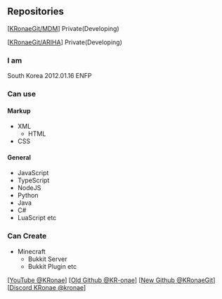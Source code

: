 ## Repositories
\[[KRonaeGit/MDM](https://github.com/KRonaeGit/MDM)\] Private(Developing)

\[[KRonaeGit/ARIHA](https://github.com/KRonaeGit/ARIHA)\] Private(Developing)

### I am
South Korea 2012.01.16 ENFP

### Can use
#### Markup
- XML
  - HTML
- CSS
#### General
- JavaScript
- TypeScript
- NodeJS
- Python
- Java
- C#
- LuaScript
etc

### Can Create
- Minecraft
  - Bukkit Server
  - Bukkit Plugin
etc

\[[YouTube @KRonae](https://youtube.com/@KRonae)\]
\[[Old Github @KR-onae](https://github.com/KR-onae)\]
\[[New Github @KRonaeGit](https://github.com/KRonaeGit)\]
\[[Discord KRonae @kronae](discord.com)\]
